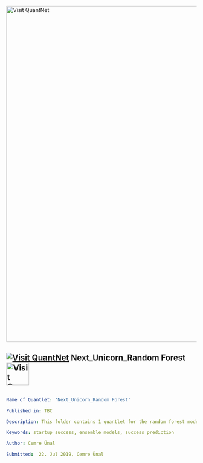[<img src="https://github.com/QuantLet/Styleguide-and-FAQ/blob/master/pictures/banner.png" width="888" alt="Visit QuantNet">](http://quantlet.de/)

## [<img src="https://github.com/QuantLet/Styleguide-and-FAQ/blob/master/pictures/qloqo.png" alt="Visit QuantNet">](http://quantlet.de/) **Next_Unicorn_Random Forest** [<img src="https://github.com/QuantLet/Styleguide-and-FAQ/blob/master/pictures/QN2.png" width="60" alt="Visit QuantNet 2.0">](http://quantlet.de/)

```yaml

Name of Quantlet: 'Next_Unicorn_Random Forest'

Published in: TBC

Description: This folder contains 1 quantlet for the random forest model for the master thesis "Searching for a unicorn: A ML approach towards predicting startup success"

Keywords: startup success, ensemble models, success prediction

Author: Cemre Ünal

Submitted:  22. Jul 2019, Cemre Ünal

```